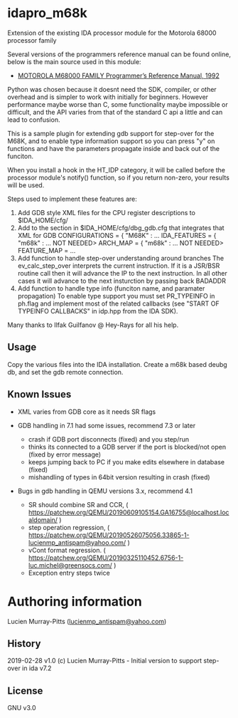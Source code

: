 idapro_m68k
=======

Extension of the existing IDA processor module for the Motorola 68000 processor family

Several versions of the programmers reference manual can be found online, below is the main source used in this module:
 * [MOTOROLA M68000 FAMILY Programmer’s Reference Manual, 1992](https://www.nxp.com/files/archives/doc/ref_manual/M68000PRM.pdf)

Python was chosen because it doesnt need the SDK, compiler, or other overhead and is simpler to work with initially for beginners.
However performance maybe worse than C, some functionality maybe impossible or difficult, and the API varies from that of the standard C api a little and can lead to confusion.
 
This is a sample plugin for extending gdb support for step-over for the M68K,
and to enable type information support so you can press "y" on functions and 
have the parameters propagate inside and back out of the funciton.

When you install a hook in the HT_IDP category, it will be called
before the processor module's notify() function, so if you return
non-zero, your results will be used.

Steps used to implement these features are:
1) Add GDB style XML files for the CPU register descriptions to $IDA_HOME/cfg/
2) Add to the section in $IDA_HOME/cfg/dbg_gdb.cfg that integrates that XML for GDB
    CONFIGURATIONS = { "M68K" : ...
    IDA_FEATURES = { "m68k" : ... 
    NOT NEEDED> ARCH_MAP = { "m68k" : ... 
    NOT NEEDED> FEATURE_MAP = ...
3) Add function to handle step-over understanding around branches
    The ev_calc_step_over interprets the current instruction.
    If it is a JSR/BSR routine call then it will advance the IP to the next instruction.
    In all other cases it will advance to the next insturction by passing back BADADDR
4) Add function to handle type info (funciton name, and paramater propagation)
    To enable type support you must set PR_TYPEINFO in ph.flag and 
    implement most of the related callbacks (see "START OF TYPEINFO 
    CALLBACKS" in idp.hpp from the IDA SDK).

Many thanks to Ilfak Guilfanov @ Hey-Rays for all his help.

Usage
-------
Copy the various files into the IDA installation.
Create a m68k based deubg db, and set the gdb remote connection.     

Known Issues
-------

* XML varies from GDB core as it needs SR flags

* GDB handling in 7.1 had some issues, recommend 7.3 or later
  * crash if GDB port disconnects (fixed) and you step/run
  * thinks its connected to a GDB server if the port is blocked/not open (fixed by error message)
  * keeps jumping back to PC if you make edits elsewhere in database (fixed)
  * mishandling of types in 64bit version resulting in crash (fixed)

* Bugs in gdb handling in QEMU versions 3.x, recommend 4.1
  * SR should combine SR and CCR, ( https://patchew.org/QEMU/20190609105154.GA16755@localhost.localdomain/ )
  * step operation regression, ( https://patchew.org/QEMU/20190526075056.33865-1-lucienmp_antispam@yahoo.com/ )
  * vCont format regression. ( https://patchew.org/QEMU/20190325110452.6756-1-luc.michel@greensocs.com/ )
  * Exception entry steps twice

    
Authoring information
=======

Lucien Murray-Pitts (lucienmp_antispam@yahoo.com)

History
-------
2019-02-28 v1.0 (c) Lucien Murray-Pitts - Initial version to support step-over in ida v7.2

License
-------
GNU v3.0

        
